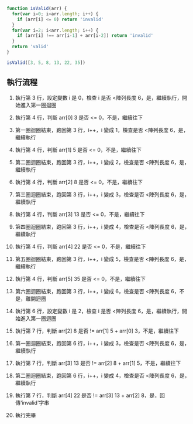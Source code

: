 ``` js
function isValid(arr) {
  for(var i=0; i<arr.length; i++) {
    if (arr[i] <= 0) return 'invalid'
  }
  for(var i=2; i<arr.length; i++) {
    if (arr[i] !== arr[i-1] + arr[i-2]) return 'invalid'
  }
  return 'valid'
}

isValid([3, 5, 8, 13, 22, 35])
```

## 執行流程
1. 執行第 3 行，設定變數 i 是 0，檢查 i 是否 <陣列長度 6，是，繼續執行，開始進入第一圈迴圈
2. 執行第 4 行，判斷 arr[0] 3 是否 <= 0，不是，繼續往下
3. 第一圈迴圈結束，跑回第 3 行，i++，i 變成 1，檢查是否 <陣列長度 6，是，繼續執行
4. 執行第 4 行，判斷 arr[1] 5 是否 <= 0，不是，繼續往下
5. 第二圈迴圈結束，跑回第 3 行，i++，i 變成 2，檢查是否 <陣列長度 6，是，繼續執行
6. 執行第 4 行，判斷 arr[2] 8 是否 <= 0，不是，繼續往下
7. 第三圈迴圈結束，跑回第 3 行，i++，i 變成 3，檢查是否 <陣列長度 6，是，繼續執行
8. 執行第 4 行，判斷 arr[3] 13 是否 <= 0，不是，繼續往下
9. 第四圈迴圈結束，跑回第 3 行，i++，i 變成 4，檢查是否 <陣列長度 6，是，繼續執行
10. 執行第 4 行，判斷 arr[4] 22 是否 <= 0，不是，繼續往下
11. 第五圈迴圈結束，跑回第 3 行，i++，i 變成 5，檢查是否 <陣列長度 6，是，繼續執行
12. 執行第 4 行，判斷 arr[5] 35 是否 <= 0，不是，繼續往下
14. 第六圈迴圈結束，跑回第 3 行，i++，i 變成 6，檢查是否 <陣列長度 6，不是，離開迴圈

15. 執行第 6 行，設定變數 i 是 2，檢查 i 是否 <陣列長度 6，是，繼續執行，開始進入第一圈迴圈
16. 執行第 7 行，判斷 arr[2] 8 是否 != arr[1] 5 + arr[0] 3，不是，繼續往下
17. 第一圈迴圈結束，跑回第 6 行，i++，i 變成 3，檢查是否 <陣列長度 6，是，繼續執行
18. 執行第 7 行，判斷 arr[3] 13 是否 != arr[2] 8 + arr[1] 5，不是，繼續往下
19. 第二圈迴圈結束，跑回第 6 行，i++，i 變成 4，檢查是否 <陣列長度 6，是，繼續執行
20. 執行第 7 行，判斷 arr[4] 22 是否 != arr[3] 13 + arr[2] 8，是，回傳‘invalid'字串
21. 執行完畢